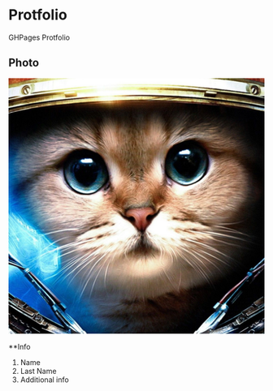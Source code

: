 # Protfolio
GHPages Protfolio

## Photo
![](https://github.com/x-finity/Protfolio/blob/main/starcraft-cat-sqare.jpg?raw=true)

**Info
1. Name 
2. Last Name
3. Additional info
